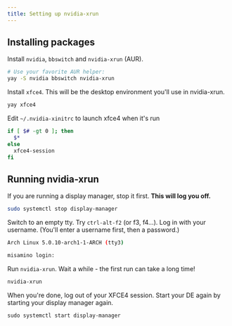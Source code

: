 ```yaml
---
title: Setting up nvidia-xrun
---
```


## Installing packages

Install `nvidia`, `bbswitch` and `nvidia-xrun` (AUR).

```sh
# Use your favorite AUR helper:
yay -S nvidia bbswitch nvidia-xrun
```

Install `xfce4`. This will be the desktop environment you'll use in nvidia-xrun.

```sh
yay xfce4
```

Edit `~/.nvidia-xinitrc` to launch xfce4 when it's run

```sh
if [ $# -gt 0 ]; then
  $*
else
  xfce4-session
fi
```

## Running nvidia-xrun

If you are running a display manager, stop it first. **This will log you off.**

```sh
sudo systemctl stop display-manager
```

Switch to an empty tty. Try `ctrl-alt-f2` (or f3, f4...). Log in with your username. (You'll enter a username first, then a password.)

```sh
Arch Linux 5.0.10-arch1-1-ARCH (tty3)

misamino login:
```

Run `nvidia-xrun`. Wait a while - the first run can take a long time!

```sh
nvidia-xrun
```

When you're done, log out of your XFCE4 session. Start your DE again by starting your display manager again.

```
sudo systemctl start display-manager
```
